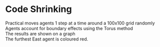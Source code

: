 # Code Shrinking 
Practical moves agents 1 step at a time around a 100x100 grid randomly<br>
Agents account for boundary effects using the Torus method<br>
The results are shown on a graph<br>
The furthest East agent is coloured red. 
